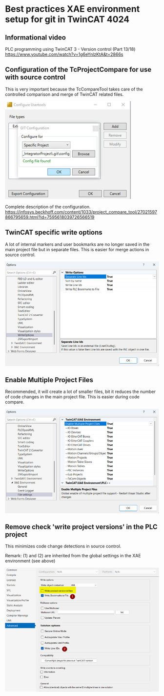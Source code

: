 # Best practices XAE environment setup for git in TwinCAT 4024
## Informational video
PLC programming using TwinCAT 3 - Version control (Part 13/18)
https://www.youtube.com/watch?v=1g6eYnlzKtA&t=2866s

## Configuration of the TcProjectCompare for use with source control
This is very important because the TcCompareTool takes care of the controlled comparison and merge of TwinCAT related files.

![image](4026/04_TCCOMPARE_Config.png)

Complete description of the configuration.
https://infosys.beckhoff.com/content/1033/project_compare_tool/27021597866795659.html?id=7595618039726566519

## TwinCAT specific write options
A lot of internal markers and user bookmarks are no longer saved in the main project file but in separate files. This is easier for merge actions in source control.

![image](4026/02_XAE_Write_Options.png)

## Enable Multiple Project Files
Recommended, it will create a lot of smaller files, bit it reduces the number of code changes in the main project file. 
This is easier during code compare.

![image](4026/01_XAE_Independent_project_files.png)

## Remove check 'write project versions' in the PLC project
This minimizes code change detections in source control.

Remark: (1) and (2) are inherited from the global settings in the XAE environment (see above)

![04 PROJECT Minimize ID changes](4026/03_PROJECT_Write_Product_Versions.png)

